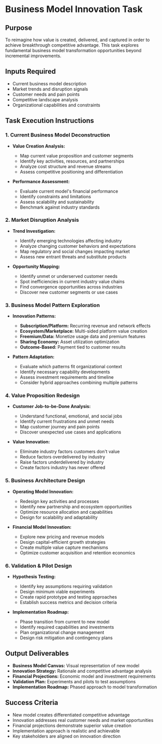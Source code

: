 # Business Model Innovation Task

## Purpose

To reimagine how value is created, delivered, and captured in order to achieve breakthrough competitive advantage. This task explores fundamental business model transformation opportunities beyond incremental improvements.

## Inputs Required

- Current business model description
- Market trends and disruption signals
- Customer needs and pain points
- Competitive landscape analysis
- Organizational capabilities and constraints

## Task Execution Instructions

### 1. Current Business Model Deconstruction

- **Value Creation Analysis:**
  - Map current value proposition and customer segments
  - Identify key activities, resources, and partnerships
  - Analyze cost structure and revenue streams
  - Assess competitive positioning and differentiation

- **Performance Assessment:**
  - Evaluate current model's financial performance
  - Identify constraints and limitations
  - Assess scalability and sustainability
  - Benchmark against industry standards

### 2. Market Disruption Analysis

- **Trend Investigation:**
  - Identify emerging technologies affecting industry
  - Analyze changing customer behaviors and expectations
  - Map regulatory and social changes impacting market
  - Assess new entrant threats and substitute products

- **Opportunity Mapping:**
  - Identify unmet or underserved customer needs
  - Spot inefficiencies in current industry value chains
  - Find convergence opportunities across industries
  - Discover new customer segments or use cases

### 3. Business Model Pattern Exploration

- **Innovation Patterns:**
  - **Subscription/Platform:** Recurring revenue and network effects
  - **Ecosystem/Marketplace:** Multi-sided platform value creation
  - **Freemium/Data:** Monetize usage data and premium features
  - **Sharing Economy:** Asset utilization optimization
  - **Outcome-Based:** Payment tied to customer results

- **Pattern Adaptation:**
  - Evaluate which patterns fit organizational context
  - Identify necessary capability developments
  - Assess investment requirements and timeline
  - Consider hybrid approaches combining multiple patterns

### 4. Value Proposition Redesign

- **Customer Job-to-be-Done Analysis:**
  - Understand functional, emotional, and social jobs
  - Identify current frustrations and unmet needs
  - Map customer journey and pain points
  - Discover unexpected use cases and applications

- **Value Innovation:**
  - Eliminate industry factors customers don't value
  - Reduce factors overdelivered by industry
  - Raise factors underdelivered by industry
  - Create factors industry has never offered

### 5. Business Architecture Design

- **Operating Model Innovation:**
  - Redesign key activities and processes
  - Identify new partnership and ecosystem opportunities
  - Optimize resource allocation and capabilities
  - Design for scalability and adaptability

- **Financial Model Innovation:**
  - Explore new pricing and revenue models
  - Design capital-efficient growth strategies
  - Create multiple value capture mechanisms
  - Optimize customer acquisition and retention economics

### 6. Validation & Pilot Design

- **Hypothesis Testing:**
  - Identify key assumptions requiring validation
  - Design minimum viable experiments
  - Create rapid prototype and testing approaches
  - Establish success metrics and decision criteria

- **Implementation Roadmap:**
  - Phase transition from current to new model
  - Identify required capabilities and investments
  - Plan organizational change management
  - Design risk mitigation and contingency plans

## Output Deliverables

- **Business Model Canvas:** Visual representation of new model
- **Innovation Strategy:** Rationale and competitive advantage analysis
- **Financial Projections:** Economic model and investment requirements
- **Validation Plan:** Experiments and pilots to test assumptions
- **Implementation Roadmap:** Phased approach to model transformation

## Success Criteria

- New model creates differentiated competitive advantage
- Innovation addresses real customer needs and market opportunities
- Financial projections demonstrate superior value creation
- Implementation approach is realistic and achievable
- Key stakeholders are aligned on innovation direction

